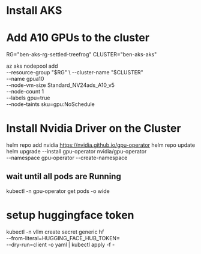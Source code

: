 # Install AKS


# Add A10 GPUs to the cluster

RG="ben-aks-rg-settled-treefrog"
CLUSTER="ben-aks-aks"

az aks nodepool add \
  --resource-group "$RG" \
  --cluster-name "$CLUSTER" \
  --name gpua10 \
  --node-vm-size Standard_NV24ads_A10_v5 \
  --node-count 1 \
  --labels gpu=true \
  --node-taints sku=gpu:NoSchedule


# Install Nvidia Driver on the Cluster

helm repo add nvidia https://nvidia.github.io/gpu-operator
helm repo update
helm upgrade --install gpu-operator nvidia/gpu-operator \
  --namespace gpu-operator --create-namespace

## wait until all pods are Running
kubectl -n gpu-operator get pods -o wide

# setup huggingface token
kubectl -n vllm create secret generic hf \
  --from-literal=HUGGING_FACE_HUB_TOKEN=<HF> \
  --dry-run=client -o yaml | kubectl apply -f -